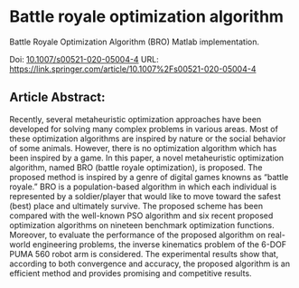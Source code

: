 # Battle royale optimization algorithm
Battle Royale Optimization Algorithm (BRO) Matlab implementation.

Doi: [10.1007/s00521-020-05004-4](https://doi.org/10.1007/s00521-020-05004-4)
URL: https://link.springer.com/article/10.1007%2Fs00521-020-05004-4

## Article Abstract:
Recently, several metaheuristic optimization approaches have been developed for solving many complex problems in various areas. Most of these optimization algorithms are inspired by nature or the social behavior of some animals. However, there is no optimization algorithm which has been inspired by a game. In this paper, a novel metaheuristic optimization algorithm, named BRO (battle royale optimization), is proposed. The proposed method is inspired by a genre of digital games knowns as “battle royale.” BRO is a population-based algorithm in which each individual is represented by a soldier/player that would like to move toward the safest (best) place and ultimately survive. The proposed scheme has been compared with the well-known PSO algorithm and six recent proposed optimization algorithms on nineteen benchmark optimization functions. Moreover, to evaluate the performance of the proposed algorithm on real-world engineering problems, the inverse kinematics problem of the 6-DOF PUMA 560 robot arm is considered. The experimental results show that, according to both convergence and accuracy, the proposed algorithm is an efficient method and provides promising and competitive results.
